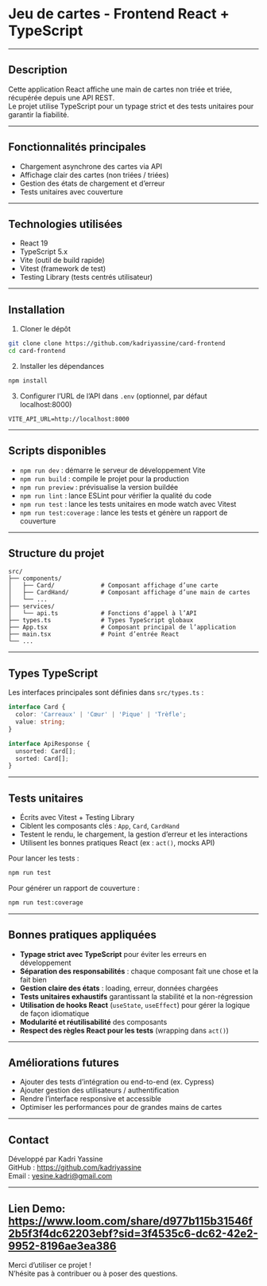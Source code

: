 
# Jeu de cartes - Frontend React + TypeScript

---

## Description

Cette application React affiche une main de cartes non triée et triée, récupérée depuis une API REST.  
Le projet utilise TypeScript pour un typage strict et des tests unitaires pour garantir la fiabilité.

---

## Fonctionnalités principales

- Chargement asynchrone des cartes via API
- Affichage clair des cartes (non triées / triées)
- Gestion des états de chargement et d’erreur
- Tests unitaires avec couverture

---

## Technologies utilisées

- React 19
- TypeScript 5.x
- Vite (outil de build rapide)
- Vitest (framework de test)
- Testing Library (tests centrés utilisateur)

---

## Installation

1. Cloner le dépôt
```bash
git clone clone https://github.com/kadriyassine/card-frontend
cd card-frontend
```

2. Installer les dépendances
```bash
npm install
```

3. Configurer l’URL de l’API dans `.env` (optionnel, par défaut localhost:8000)
```
VITE_API_URL=http://localhost:8000
```

---

## Scripts disponibles

- `npm run dev` : démarre le serveur de développement Vite
- `npm run build` : compile le projet pour la production
- `npm run preview` : prévisualise la version buildée
- `npm run lint` : lance ESLint pour vérifier la qualité du code
- `npm run test` : lance les tests unitaires en mode watch avec Vitest
- `npm run test:coverage` : lance les tests et génère un rapport de couverture

---

## Structure du projet

```
src/
├── components/
│   ├── Card/             # Composant affichage d’une carte
│   ├── CardHand/         # Composant affichage d’une main de cartes
│   └── ...
├── services/
│   └── api.ts            # Fonctions d’appel à l’API
├── types.ts              # Types TypeScript globaux
├── App.tsx               # Composant principal de l’application
├── main.tsx              # Point d’entrée React
└── ...
```

---

## Types TypeScript

Les interfaces principales sont définies dans `src/types.ts` :

```ts
interface Card {
  color: 'Carreaux' | 'Cœur' | 'Pique' | 'Trèfle';
  value: string;
}

interface ApiResponse {
  unsorted: Card[];
  sorted: Card[];
}
```

---

## Tests unitaires

- Écrits avec Vitest + Testing Library
- Ciblent les composants clés : `App`, `Card`, `CardHand`
- Testent le rendu, le chargement, la gestion d’erreur et les interactions
- Utilisent les bonnes pratiques React (ex : `act()`, mocks API)

Pour lancer les tests :

```bash
npm run test
```

Pour générer un rapport de couverture :

```bash
npm run test:coverage
```

---

## Bonnes pratiques appliquées

- **Typage strict avec TypeScript** pour éviter les erreurs en développement
- **Séparation des responsabilités** : chaque composant fait une chose et la fait bien
- **Gestion claire des états** : loading, erreur, données chargées
- **Tests unitaires exhaustifs** garantissant la stabilité et la non-régression
- **Utilisation de hooks React** (`useState`, `useEffect`) pour gérer la logique de façon idiomatique
- **Modularité et réutilisabilité** des composants
- **Respect des règles React pour les tests** (wrapping dans `act()`)

---

## Améliorations futures

- Ajouter des tests d’intégration ou end-to-end (ex. Cypress)
- Ajouter gestion des utilisateurs / authentification
- Rendre l’interface responsive et accessible
- Optimiser les performances pour de grandes mains de cartes

---

## Contact
Développé par Kadri Yassine  
GitHub : https://github.com/kadriyassine  
Email : yesine.kadri@gmail.com

---
Lien Demo: https://www.loom.com/share/d977b115b31546f2b5f3f4dc62203ebf?sid=3f4535c6-dc62-42e2-9952-8196ae3ea386
---
Merci d’utiliser ce projet !  
N’hésite pas à contribuer ou à poser des questions.
